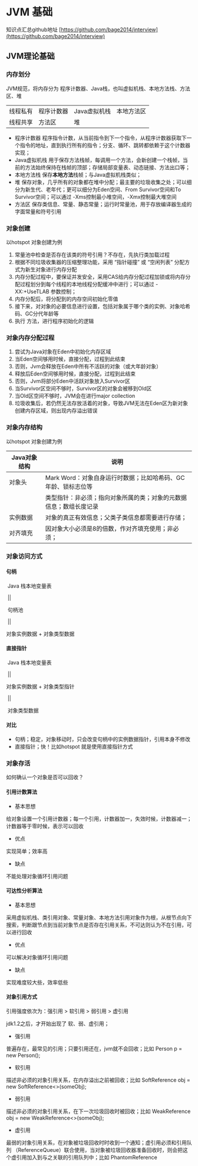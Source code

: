 # JVM 基础 #

知识点汇总github地址 [https://github.com/bage2014/interview](https://github.com/bage2014/interview)

## JVM理论基础 ##

### 内存划分 ###

JVM规范，将内存分为 程序计数器、Java栈，也叫虚拟机栈、本地方法栈、方法区、堆

|      |      |      |      |
| ---- | ---- | ---- | ---- |
| 线程私有 | 程序计数器 | Java虚拟机栈 | 本地方法区 |
| 线程共享 | 方法区 | 堆 |  |

- 程序计数器
程序指令计数，从当前指令到下一个指令，从程序计数器获取下一个指令的地址，直到执行所有的指令；分支、循环、跳转都依赖于这个计数器实现；
- Java虚拟机栈
用于保存方法栈帧，每调用一个方法，会新创建一个栈帧，当前的方法始终保持在栈帧的顶部；存储局部变量表、动态链接、方法出口等；
- 本地方法栈
保存**本地方法**栈帧；与Java虚拟机栈类似；
- 堆
保存对象，几乎所有的对象都在堆中分配；最主要的垃圾收集之处；可以细分为新生代、老年代；更可以细分为Eden空间、From Survivor空间和To Survivor空间；可以通过  -Xms控制最小堆空间，-Xmx控制最大堆空间
- 方法区
保存类信息、常量、静态常量；运行时常量池，用于存放编译器生成的字面常量和符号引用

### 对象创建 ###

以hotspot 对象创建为例

1. 常量池中检查是否存在该类的符号引用？不存在，先执行类加载过程
2. 根据不同垃圾收集器的压缩整理功能，采用 “指针碰撞” 或 “空闲列表” 分配方式为新生对象进行内存分配
3. 内存分配过程中，要保证并发安全，采用CAS给内存分配过程加锁或将内存分配过程划分到每个线程的本地线程分配缓冲中进行；可以通过 -XX:+UseTLAB 参数控制；
4. 内存分配后，将分配到的内存空间初始化零值
5. 接下来，对对象的必要信息进行设置，包括对象属于哪个类的实例、对象哈希码、GC分代年龄等
6. 执行<init> 方法，进行程序初始化的逻辑

### 对象内存分配过程

1. 尝试为Java对象在Eden中初始化内存区域
2. 当Eden空间够用时候，直接分配，过程到此结束
3. 否则，Jvm会释放在Eden中所有不活跃的对象（或大年龄对象）
4. 释放后Eden空间够用时候，直接分配，过程到此结束
5. 否则，Jvm将部分Eden中活跃对象放入Survivor区
6. 当Survivor区空间不够时，Survivor区的对象会被移到Old区
7. 当Old区空间不够时，JVM会在进行major collection
8. 垃圾收集后，若仍然无法存放活着的对象，导致JVM无法在Eden区为新对象创建内存区域，则出现内存溢出错误

### 对象内存结构 ###

以hotspot 对象创建为例

| Java对象结构 | 说明                                                         |
| ------------ | ------------------------------------------------------------ |
| 对象头       | Mark Word：对象自身运行时数据；比如哈希码、GC年龄、锁标志位等 |
|              | 类型指针：非必须；指向对象所属的类；对象的元数据信息；数组长度记录 |
| 实例数据     | 对象的真正有效信息；父类子类信息都需要进行存储；             |
| 对齐填充     | 因对象大小必须是8的倍数，作对齐填充使用；非必须；            |

### 对象访问方式 ###

#### 句柄

​		 Java 栈本地变量表

​						||

​					 句柄池

​				         || 

对象实例数据   +   对象类型数据



#### 直接指针

​		 Java 栈本地变量表

​						||

对象实例数据   +   对象类型指针

​				         || 

​				对象类型数据

#### 对比

- 句柄；稳定，对象移动时，只会改变句柄中的实例数据指针，引用本身不修改
- 直接指针；快！比如hotspot 就是使用直接指针方式

### 对象存活 ###

如何确认一个对象是否可以回收？

#### 引用计数算法 ####

- 基本思想

给对象设置一个引用计数器；每一个引用，计数器加一，失效时候，计数器减一；计数器等于零时候，表示可以回收

- 优点

实现简单；效率高

- 缺点

不能处理对象循环引用问题

#### 可达性分析算法 ####

- 基本思想

采用虚拟机栈、类引用对象、常量对象、本地方法引用对象作为根，从根节点向下搜索，判断跟节点到当前对象节点是否存在引用关系，不可达则认为不在引用，可以进行回收

- 优点

可以解决对象循环引用问题

- 缺点

实现难度较大些，效率低些

#### 对象引用方式 ####

引用强度依次为：强引用 > 软引用 > 弱引用 > 虚引用

jdk1.2之后，才开始出现了 软、弱、虚引用；

- 强引用

普遍存在，最常见的引用；只要引用还在，jvm就不会回收；比如 Person p = new Person();

- 软引用

描述非必须的对象引用关系，在内存溢出之前被回收；比如 SoftReference<Object> obj = new SoftReference<>(someObj);

- 弱引用

描述非必须的对象引用关系，在下一次垃圾回收时被回收；比如 WeakReference<Object> obj = new WeakReference<>(someObj);

- 虚引用

最弱的对象引用关系，在对象被垃圾回收时时收到一个通知；虚引用必须和引用队列 （ReferenceQueue）联合使用，当对象被垃圾回收器准备回收时，则会把这个虚引用加入到与之关联的引用队列中；比如 PhantomReference<Object> obj3 = new PhantomReference<>(someObj,someQueue)；



### 垃圾回收算法 ###

- 标记清除算法

对要回收的对象，先进行标志，后进行清除；久之，会存在内存不连续；比如，一次垃圾回收，回收了，(0,1)和(0,3)和(0,5)三个位置，但是没有回收(0，2)和(0，4)，那下次的内存，就无法使用(0，1)-(0，5)的连续空间；标记、清除的效率都不高；

- 复制算法

为改进标记清除算法产生的内存碎片问题，对内存分为等大小两部分，交替回收其中一部分，存活的对象复制到另一部分空间；每次使用只能使用其中一半的内存，有点浪费，比如，内存分为，(0,1)-(0,3)和(0,3)-(0,5)两个部分，某次回收(0,1)-(0,3)空间，将存活对象拷贝到(0,3)-(0,5)，而后在(0,1)-(0,3)分配对象；但是高效简单；适用于新生代，新生代属于朝生夕死，可以按照特定比例进行回收，比如 8 : 1 : 1 ；这样每次只浪费 10 % 的内存空间；同时，当真的出现了超过 10% 的对象存活，则使用老年代进行担保；

- 标记整理算法

复制算法对于对象存活率较高的老年代，需要进行很多的复制，效率会降低；同时，存活对象也可能大于 50%，又没有其他的空间可以进行担保 ；老年代一般选取的是标记整理算法；对要回收的对象，先进行标志，后进行清除，然后，将存活的对象，进行整理，移动到边界位置，似的剩余空间连续；比如，一次垃圾回收，回收了，(0,1)和(0,3)和(0,5)三个位置，但是没有回收(0，2)和(0，4)，然后，将(0,2)和(0,4)移动到(0,1)和(0,2)，使得(0，3)-(0，5)的空间连续；

- 分代整理算法

不算一种新的思想算法，仅仅是根据不同的场景，进行了分代收集，采取不同的手机算法进行组装，进而选择合适的回收算法；一般来说；年轻代(新生代)采用的是复制算法，老年代采用标记清除或标记整理算法

#### 垃圾收集器 ####

- Serial & Serial Old 

单线程收集器；

对于单CPU来说，没有多线程交互开销，简单高效；

JDK1.3之前的唯一垃圾收集器，历史最悠久；

在垃圾收集回收过程中，会暂停其他用户所有的线程工作；

Serial 作用于新生代，采用复制算法；

Serial Old 作用于老年代，采用标记整理算法；

- ParNew

Serial 的多线程版本；

仅仅适用于新生代，采用复制算法；

对于单CPU来说，使用无意义，不如直接使用Serial收集器；

在垃圾收集回收过程中，同样会暂停其他用户所有的线程工作；

- Parallel Scavenge & Parallel Old

多线程收集；

Parallel Scavenge 始于JDK1.4，作用于新生代，采用复制算法；

Parallel Old 始于JDK1.6，作用于老年代，采用标记整理算法；

在垃圾收集回收过程中，同样会暂停其他用户所有的线程工作；

以吞吐量为设计关注点；

-XX:MaxGCPauseMilis 控制最大垃圾停顿时间；

-XX:GCTimeRatio 吞吐量大小设置；

-XX:UseAdaptiveSizePolicy 虚拟机自适应策略开关；

- CMS

以回收停顿时间为设计关注点；

仅仅适用于新生代，采用标记清除算法；

整体上说，因为耗时最长的并发标记和并发清除过程可以与用户线程并发执行，可以认为来回收过程可以于用户线程并发执行；

会存在一些不足，比如内存碎片、浮动垃圾、CPU敏感等

- G1



### 类加载过程 ###
jvm中class类的加载过程，大致分为这几个步骤



加载（load）
 - 根据全类名，加载class文件的二进制字节流；可以从 jar、war、网络、动态生成等方式加载
 - 将字节流转存到方法区，变成运行时数据结构
 - 内存中生成Class对象（比较特殊，在方法区中），并作为访问入口

验证（verify）
 - class的文件格式验证，验证是否符合JVM规范；开头、版本等等
 - class的元数据验证，验证是否符合Java语义；父类、接口、抽象类等等
 - class的字节码验证，验证数据流控制流不会危害JVM环境；类型转换、访问安全
 - 符号引用验证（在步骤 解析 中执行），类是否存在等等

准备（prepare）
 - 给变量分配内存
 - 初始化零值（比如int默认为0，boolean默认为false）
 - final变量直接赋值

解析
 - 符号引用变为直接引用
 - 类、字段、方法、接口方法解析

初始化
 - 初始化变量
 - 构造函数
 - static块


### 双亲委派机制 ###
Java中，大概有三种类型加载器，启动类加载器（Bootstrap）<- 标准扩展类加载器（Extension）<- 应用程序类加载器（Application ）<- 上下文类加载器(Custom)，从右到左，尽量父类进行加载，当父类无法进行加载时候，才会使用子类进行加载

- 意义
 - 防止同一个JVM，内存中出现两份class二进制字节码

- 加载过程
 - 从已加载的类查找是否已经存在，存在不需要再次加载
 - 若不存在，则去parent中查找，存在不需要再次加载
 - 若不存在，递归在parent中查找，直到找到为止
 - 若找遍所有parent均不存在，且当前加载器已经没有parent加载器，则调用当前类加载器的findClass方法，如果能加载，结束
 - 如果不能，则递归返回child类加载器，继续调用findClass方法，如果能加载，结束
 - 如果找遍所有child的findClass方法，还是不能加载，则抛出异常

- 破坏双亲委派机制
 - 将parent设为null
 - 重写load(String,boolean)方法，改变类的查找机制。

## JVM参数 ##

- -Xms

堆初始值 50M，此值可以设置与-Xmx相同，以避免每次垃圾回收完成后JVM重新分配内存

```
-Xms50m
```



- -Xmx

堆最大可用值 50M

```
-Xmx50m
```

xms 和 xmx 为什么要设置成一样？

设置-Xms、-Xmx 相等以避免在每次GC 后调整堆的大小。

这两个值一般怎么赋值？多大合适？



- -Xmn

新生代最大可用值1M

```
-Xmn1m
```

整个堆大小 = 年轻代大小 + 年老代大小 + 持久代大小



- -Xss

线程的私有栈大小1M

```
-Xss1m
```



- -XX:PrintGC

出发GC时，打印日志

```
-XX:+PrintGC
```



- -XX:PrintGCDetails

出发GC时，打印详细日志

```
-XX:+PrintGCDetails
```



### 锁优化 ###

#### 自旋锁自适应锁 ####

线程的挂起和恢复需要转到内核中进行，比较消耗性能，为提高性能，可以让程序自旋，不是放CPU，比如一个简单的循环等待

自适应的自旋锁，有虚拟机进行确定自旋的时间次数

#### 锁消除 ####

对于明确不会存在线程安全问题的同步代码，JVM在即时编译会进行锁消除，忽略里面的同步

#### 锁粗化 ####

对于频繁进行同步加锁和释放锁的片段，可以适当进行扩大锁的范围，避免每次进行锁的添加和释放















